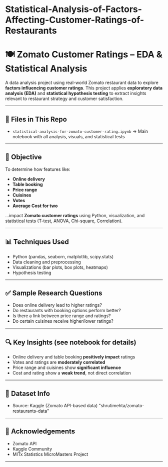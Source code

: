 # Statistical-Analysis-of-Factors-Affecting-Customer-Ratings-of-Restaurants
# 🍽️ Zomato Customer Ratings – EDA & Statistical Analysis

A data analysis project using real-world Zomato restaurant data to explore **factors influencing customer ratings**. This project applies **exploratory data analysis (EDA)** and **statistical hypothesis testing** to extract insights relevant to restaurant strategy and customer satisfaction.

---

## 📁 Files in This Repo

- `statistical-analysis-for-zomato-customer-rating.ipynb` → Main notebook with all analysis, visuals, and statistical tests  
  
---

## 📌 Objective

To determine how features like:
- **Online delivery**
- **Table booking**
- **Price range**
- **Cuisines**
- **Votes**
- **Average Cost for two**

...impact **Zomato customer ratings** using Python, visualization, and statistical tests (T-test, ANOVA, Chi-square, Correlation).

---

## 📊 Techniques Used

- Python (pandas, seaborn, matplotlib, scipy.stats)  
- Data cleaning and preprocessing  
- Visualizations (bar plots, box plots, heatmaps)  
- Hypothesis testing

---

## ✅ Sample Research Questions

- Does online delivery lead to higher ratings?  
- Do restaurants with booking options perform better?  
- Is there a link between price range and ratings?  
- Do certain cuisines receive higher/lower ratings?

---

## 🔍 Key Insights (see notebook for details)

- Online delivery and table booking **positively impact** ratings  
- Votes and ratings are **moderately correlated**  
- Price range and cuisines show **significant influence**  
- Cost and rating show a **weak trend**, not direct correlation

---

## 📌 Dataset Info

- Source: Kaggle (Zomato API-based data)  "shrutimehta/zomato-restaurants-data"

---

## 🙏 Acknowledgements

- Zomato API  
- Kaggle Community  
- MITx Statistics MicroMasters Project

---

